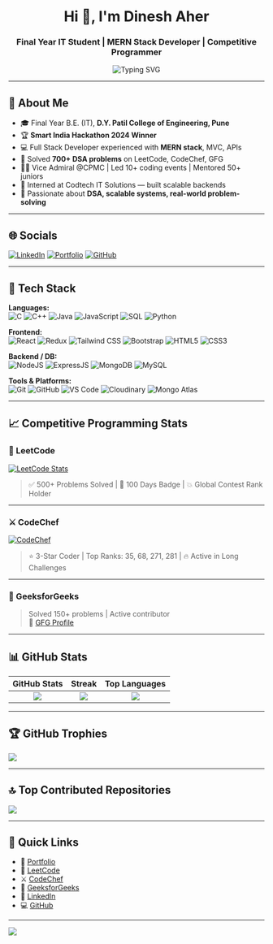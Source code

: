 <h1 align="center">Hi 👋, I'm Dinesh Aher</h1>
<h3 align="center">Final Year IT Student | MERN Stack Developer | Competitive Programmer</h3>

<p align="center">
  <img src="https://readme-typing-svg.herokuapp.com?font=Fira+Code&weight=600&size=20&pause=1000&center=true&vCenter=true&multiline=true&width=600&height=60&lines=Smart+India+Hackathon+2024+Winner;Full-stack+Web+Developer;Competitive+Programmer;TechZooka+Summit+Invitee" alt="Typing SVG" />
</p>

---

## 🚀 About Me

- 🎓 Final Year B.E. (IT), **D.Y. Patil College of Engineering, Pune**
- 🏆 **Smart India Hackathon 2024 Winner** 
- 💻 Full Stack Developer experienced with **MERN stack**, MVC, APIs
- 🎯 Solved **700+ DSA problems** on LeetCode, CodeChef, GFG
- 👨‍🏫 Vice Admiral @CPMC | Led 10+ coding events | Mentored 50+ juniors
- 🌟 Interned at Codtech IT Solutions — built scalable backends
- 📌 Passionate about **DSA, scalable systems, real-world problem-solving**

---

## 🌐 Socials

[![LinkedIn](https://img.shields.io/badge/LinkedIn-blue?style=for-the-badge&logo=linkedin&logoColor=white)](https://www.linkedin.com/in/dineshaher/)
[![Portfolio](https://img.shields.io/badge/Portfolio-000000?style=for-the-badge&logo=vercel&logoColor=white)](https://portfolio-dinesh-delta.vercel.app/)
[![GitHub](https://img.shields.io/badge/GitHub-181717?style=for-the-badge&logo=github&logoColor=white)](https://github.com/Dinesh-dypcoe)

---

## 🧠 Tech Stack

**Languages:**  
![C](https://img.shields.io/badge/C-00599C?style=for-the-badge&logo=c&logoColor=white)
![C++](https://img.shields.io/badge/C++-00599C?style=for-the-badge&logo=c%2B%2B&logoColor=white)
![Java](https://img.shields.io/badge/Java-ED8B00?style=for-the-badge&logo=openjdk&logoColor=white)
![JavaScript](https://img.shields.io/badge/JavaScript-F7DF1E?style=for-the-badge&logo=javascript&logoColor=black)
![SQL](https://img.shields.io/badge/SQL-4479A1?style=for-the-badge&logo=mysql&logoColor=white)
![Python](https://img.shields.io/badge/Python-3776AB?style=for-the-badge&logo=python&logoColor=white)

**Frontend:**  
![React](https://img.shields.io/badge/React-20232A?style=for-the-badge&logo=react&logoColor=61DAFB)
![Redux](https://img.shields.io/badge/Redux-593D88?style=for-the-badge&logo=redux&logoColor=white)
![Tailwind CSS](https://img.shields.io/badge/Tailwind_CSS-38B2AC?style=for-the-badge&logo=tailwind-css&logoColor=white)
![Bootstrap](https://img.shields.io/badge/Bootstrap-7952B3?style=for-the-badge&logo=bootstrap&logoColor=white)
![HTML5](https://img.shields.io/badge/HTML5-E34F26?style=for-the-badge&logo=html5&logoColor=white)
![CSS3](https://img.shields.io/badge/CSS3-1572B6?style=for-the-badge&logo=css3&logoColor=white)

**Backend / DB:**  
![NodeJS](https://img.shields.io/badge/Node.js-339933?style=for-the-badge&logo=node.js&logoColor=white)
![ExpressJS](https://img.shields.io/badge/Express.js-404D59?style=for-the-badge&logo=express&logoColor=white)
![MongoDB](https://img.shields.io/badge/MongoDB-4EA94B?style=for-the-badge&logo=mongodb&logoColor=white)
![MySQL](https://img.shields.io/badge/MySQL-00758F?style=for-the-badge&logo=mysql&logoColor=white)

**Tools & Platforms:**  
![Git](https://img.shields.io/badge/Git-F05032?style=for-the-badge&logo=git&logoColor=white)
![GitHub](https://img.shields.io/badge/GitHub-181717?style=for-the-badge&logo=github&logoColor=white)
![VS Code](https://img.shields.io/badge/VS_Code-007ACC?style=for-the-badge&logo=visual-studio-code&logoColor=white)
![Cloudinary](https://img.shields.io/badge/Cloudinary-3448C5?style=for-the-badge&logo=cloudinary&logoColor=white)
![Mongo Atlas](https://img.shields.io/badge/MongoDB_Atlas-11B653?style=for-the-badge&logo=mongodb&logoColor=white)

---

## 📈 Competitive Programming Stats

### 🧠 LeetCode
[![LeetCode Stats](https://leetcard.jacoblin.cool/dineshaher?theme=dark&font=Montserrat&ext=contest)](https://leetcode.com/u/dineshaher/)

> ✅ 500+ Problems Solved | 🏅 100 Days Badge | 💥 Global Contest Rank Holder

---

### ⚔️ CodeChef
[![CodeChef](https://cp-logo.vercel.app/codechef/dineshaher)](https://www.codechef.com/users/dineshaher)

> ⭐ 3-Star Coder | Top Ranks: 35, 68, 271, 281 | 🔥 Active in Long Challenges

---

### 📗 GeeksforGeeks
> Solved 150+ problems | Active contributor  
🔗 [GFG Profile]([https://auth.geeksforgeeks.org/user/your-gfg-username](https://www.geeksforgeeks.org/user/dineshah8tj0/))

<!-- Replace with a screenshot if you'd like -->

---

## 📊 GitHub Stats

| GitHub Stats | Streak | Top Languages |
|:--:|:--:|:--:|
| ![](https://github-readme-stats.vercel.app/api?username=Dinesh-dypcoe&theme=dark&hide_border=false&count_private=true) | ![](https://nirzak-streak-stats.vercel.app/?user=Dinesh-dypcoe&theme=dark&hide_border=false) | ![](https://github-readme-stats.vercel.app/api/top-langs/?username=Dinesh-dypcoe&theme=dark&hide_border=false&layout=compact) |

---

## 🏆 GitHub Trophies

![](https://github-profile-trophy.vercel.app/?username=Dinesh-dypcoe&theme=radical&no-frame=false&no-bg=true&margin-w=4)

---

## 🔝 Top Contributed Repositories

![](https://github-contributor-stats.vercel.app/api?username=Dinesh-dypcoe&limit=5&theme=dark&combine_all_yearly_contributions=true)

---

## 📍 Quick Links

- 🔗 [Portfolio](https://portfolio-dinesh-delta.vercel.app/)
- 📘 [LeetCode](https://leetcode.com/u/dineshaher/)
- ⚔️ [CodeChef](https://www.codechef.com/users/dineshaher)
- 📗 [GeeksforGeeks]([https://auth.geeksforgeeks.org/user/your-gfg-username](https://www.geeksforgeeks.org/user/dineshah8tj0/))
- 🔗 [LinkedIn](https://www.linkedin.com/in/dineshaher/)
- 💻 [GitHub](https://github.com/Dinesh-dypcoe)

---

[![](https://visitcount.itsvg.in/api?id=Dinesh-dypcoe&label=Profile%20Views&icon=5&pretty=true)](https://visitcount.itsvg.in)

<!-- Created with ❤️ by Dinesh  -->
